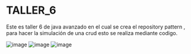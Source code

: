 # TALLER_6
Este es taller 6 de java avanzado en el cual se crea el repository pattern , 
para hacer la simulación de una crud esto se realiza mediante codigo.


![image](https://github.com/danfavila1111/TALLER_6/assets/111907494/f17397eb-f7ab-4484-b16c-7988921d1048)
![image](https://github.com/danfavila1111/TALLER_6/assets/111907494/c012e2e5-208a-4b2e-906f-430133ef56e7)
![image](https://github.com/danfavila1111/TALLER_6/assets/111907494/fd74c6ff-a724-4cba-afa4-646e8f8c8c98)
